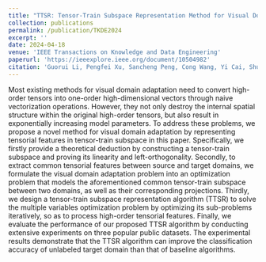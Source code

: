 ```yaml
---
title: "TTSR: Tensor-Train Subspace Representation Method for Visual Domain Adaptation"
collection: publications
permalink: /publication/TKDE2024
excerpt: ''
date: 2024-04-18
venue: 'IEEE Transactions on Knowledge and Data Engineering'
paperurl: 'https://ieeexplore.ieee.org/document/10504982'
citation: 'Guorui Li, Pengfei Xu, Sancheng Peng, Cong Wang, Yi Cai, Shui Yu. TTSR: Tensor-Train Subspace Representation Method for Visual Domain Adaptation. IEEE Transactions on Knowledge and Data Engineering. DOI: 10.1109/TKDE.2024.3391019.'
---
```


Most existing methods for visual domain adaptation need to convert high-order tensors into one-order high-dimensional vectors through naive vectorization operations. However, they not only destroy the internal spatial structure within the original high-order tensors, but also result in exponentially increasing model parameters. To address these problems, we propose a novel method for visual domain adaptation by representing tensorial features in tensor-train subspace in this paper. Specifically, we firstly provide a theoretical deduction by constructing a tensor-train subspace and proving its linearity and left-orthogonality. Secondly, to extract common tensorial features between source and target domains, we formulate the visual domain adaptation problem into an optimization problem that models the aforementioned common tensor-train subspace between two domains, as well as their corresponding projections. Thirdly, we design a tensor-train subspace representation algorithm (TTSR) to solve the multiple variables optimization problem by optimizing its sub-problems iteratively, so as to process high-order tensorial features. Finally, we evaluate the performance of our proposed TTSR algorithm by conducting extensive experiments on three popular public datasets. The experimental results demonstrate that the TTSR algorithm can improve the classification accuracy of unlabeled target domain than that of baseline algorithms.

